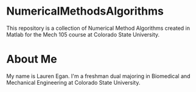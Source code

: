 # NumericalMethodsAlgorithms
This repository is a collection of Numerical Method Algorithms created in Matlab for the Mech 105 course at Colorado State University.

# About Me
My name is Lauren Egan. I'm a freshman dual majoring in Biomedical and Mechanical Engineering at Colorado State University. 
